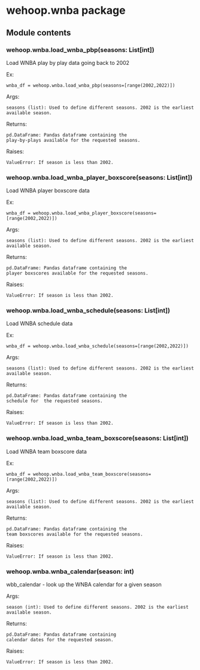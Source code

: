 # wehoop.wnba package

## Module contents


### wehoop.wnba.load_wnba_pbp(seasons: List[int])
Load WNBA play by play data going back to 2002

Ex:

    wnba_df = wehoop.wnba.load_wnba_pbp(seasons=[range(2002,2022)])

Args:

    seasons (list): Used to define different seasons. 2002 is the earliest available season.

Returns:

    pd.DataFrame: Pandas dataframe containing the
    play-by-plays available for the requested seasons.

Raises:

    ValueError: If season is less than 2002.


### wehoop.wnba.load_wnba_player_boxscore(seasons: List[int])
Load WNBA player boxscore data

Ex:

    wnba_df = wehoop.wnba.load_wnba_player_boxscore(seasons=[range(2002,2022)])

Args:

    seasons (list): Used to define different seasons. 2002 is the earliest available season.

Returns:

    pd.DataFrame: Pandas dataframe containing the
    player boxscores available for the requested seasons.

Raises:

    ValueError: If season is less than 2002.


### wehoop.wnba.load_wnba_schedule(seasons: List[int])
Load WNBA schedule data

Ex:

    wnba_df = wehoop.wnba.load_wnba_schedule(seasons=[range(2002,2022)])

Args:

    seasons (list): Used to define different seasons. 2002 is the earliest available season.

Returns:

    pd.DataFrame: Pandas dataframe containing the
    schedule for  the requested seasons.

Raises:

    ValueError: If season is less than 2002.


### wehoop.wnba.load_wnba_team_boxscore(seasons: List[int])
Load WNBA team boxscore data

Ex:

    wnba_df = wehoop.wnba.load_wnba_team_boxscore(seasons=[range(2002,2022)])

Args:

    seasons (list): Used to define different seasons. 2002 is the earliest available season.

Returns:

    pd.DataFrame: Pandas dataframe containing the
    team boxscores available for the requested seasons.

Raises:

    ValueError: If season is less than 2002.


### wehoop.wnba.wnba_calendar(season: int)
wbb_calendar - look up the WNBA calendar for a given season

Args:

    season (int): Used to define different seasons. 2002 is the earliest available season.

Returns:

    pd.DataFrame: Pandas dataframe containing
    calendar dates for the requested season.

Raises:

    ValueError: If season is less than 2002.
